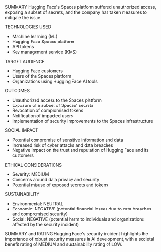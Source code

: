 SUMMARY
Hugging Face's Spaces platform suffered unauthorized access, exposing a subset of secrets, and the company has taken measures to mitigate the issue.

TECHNOLOGIES USED
- Machine learning (ML)
- Hugging Face Spaces platform
- API tokens
- Key management service (KMS)

TARGET AUDIENCE
- Hugging Face customers
- Users of the Spaces platform
- Organizations using Hugging Face AI tools

OUTCOMES
- Unauthorized access to the Spaces platform
- Exposure of a subset of Spaces' secrets
- Revocation of compromised tokens
- Notification of impacted users
- Implementation of security improvements to the Spaces infrastructure

SOCIAL IMPACT
- Potential compromise of sensitive information and data
- Increased risk of cyber attacks and data breaches
- Negative impact on the trust and reputation of Hugging Face and its customers

ETHICAL CONSIDERATIONS
- Severity: MEDIUM
- Concerns around data privacy and security
- Potential misuse of exposed secrets and tokens

SUSTAINABILITY
- Environmental: NEUTRAL
- Economic: NEGATIVE (potential financial losses due to data breaches and compromised security)
- Social: NEGATIVE (potential harm to individuals and organizations affected by the security incident)

SUMMARY and RATING
Hugging Face's security incident highlights the importance of robust security measures in AI development, with a societal benefit rating of MEDIUM and sustainability rating of LOW.
